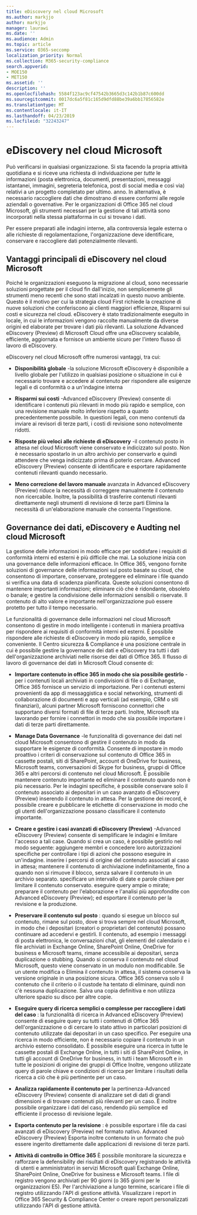 ```yaml
---
title: eDiscovery nel cloud Microsoft
ms.author: markjjo
author: markjjo
manager: laurawi
ms.date: ''
ms.audience: Admin
ms.topic: article
ms.service: O365-seccomp
localization_priority: Normal
ms.collection: M365-security-compliance
search.appverid:
- MOE150
- MET150
ms.assetid: ''
description: ''
ms.openlocfilehash: 5584f123ac9cf47542b3665d3c142b1b87c600dd
ms.sourcegitcommit: 0017dc6a5f81c165d9dfd88be39a6bb17856582e
ms.translationtype: MT
ms.contentlocale: it-IT
ms.lasthandoff: 04/23/2019
ms.locfileid: "32243247"
---
```

# <a name="ediscovery-in-the-microsoft-cloud"></a>eDiscovery nel cloud Microsoft

Può verificarsi in qualsiasi organizzazione. Si sta facendo la propria attività quotidiana e si riceve una richiesta di individuazione per *tutte* le informazioni (posta elettronica, documenti, presentazioni, messaggi istantanei, immagini, segreteria telefonica, post di social media e così via) relativi a un progetto completato per ultimo. anno. In alternativa, è necessario raccogliere dati che dimostrano di essere conformi alle regole aziendali o governative. Per le organizzazioni di Office 365 nel cloud Microsoft, gli strumenti necessari per la gestione di tali attività sono incorporati nella stessa piattaforma in cui si trovano i dati.

Per essere preparati alle indagini interne, alla controversia legale esterna o alle richieste di regolamentazione, l'organizzazione deve identificare, conservare e raccogliere dati potenzialmente rilevanti.


## <a name="key-benefits-of-ediscovery-in-the-microsoft-cloud"></a>Vantaggi principali di eDiscovery nel cloud Microsoft

Poiché le organizzazioni eseguono la migrazione al cloud, sono necessarie soluzioni progettate per il cloud fin dall'inizio, non semplicemente gli strumenti meno recenti che sono stati incalzati in questo nuovo ambiente. Questo è il motivo per cui la strategia cloud First richiede la creazione di nuove soluzioni che conferiscono ai clienti maggiori efficienze, Risparmi sui costi e sicurezza nel cloud. eDiscovery è stato tradizionalmente eseguito in locale, in cui le informazioni vengono raccolte manualmente da diverse origini ed elaborate per trovare i dati più rilevanti. La soluzione Advanced eDiscovery (Preview) di Microsoft Cloud offre una eDiscovery scalabile, efficiente, aggiornata e fornisce un ambiente sicuro per l'intero flusso di lavoro di eDiscovery.

eDiscovery nel cloud Microsoft offre numerosi vantaggi, tra cui:

- **Disponibilità globale** -la soluzione Microsoft eDiscovery è disponibile a livello globale per l'utilizzo in qualsiasi posizione o situazione in cui è necessario trovare e accedere al contenuto per rispondere alle esigenze legali e di conformità o a un'indagine interna

- **Risparmi sui costi** -Advanced eDiscovery (Preview) consente di identificare i contenuti più rilevanti in modo più rapido e semplice, con una revisione manuale molto inferiore rispetto a quanto precedentemente possibile. In questioni legali, con meno contenuti da inviare ai revisori di terze parti, i costi di revisione sono notevolmente ridotti.

- **Risposte più veloci alle richieste di eDiscovery** -il contenuto posto in attesa nel cloud Microsoft viene conservato e indicizzato sul posto. Non è necessario spostarlo in un altro archivio per conservarlo e quindi attendere che venga indicizzato prima di poterlo cercare. Advanced eDiscovery (Preview) consente di identificare e esportare rapidamente contenuti rilevanti quando necessario.

- **Meno correzione del lavoro manuale** avanzata in Advanced eDiscovery (Preview) riduce la necessità di correggere manualmente il contenuto non ricercabile. Inoltre, la possibilità di trasferire contenuti rilevanti direttamente negli strumenti di revisione di terze parti Elimina la necessità di un'elaborazione manuale che consenta l'ingestione.

## <a name="data-governance-ediscovery-and-audting-in-the-microsoft-cloud"></a>Governance dei dati, eDiscovery e Audting nel cloud Microsoft

La gestione delle informazioni in modo efficace per soddisfare i requisiti di conformità interni ed esterni è più difficile che mai. La soluzione inizia con una governance delle informazioni efficace. In Office 365, vengono fornite soluzioni di governance delle informazioni sul posto basate su cloud, che consentono di importare, conservare, proteggere ed eliminare i file quando si verifica una data di scadenza pianificata. Queste soluzioni consentono di mantenere importanti informazioni; eliminare ciò che è ridondante, obsoleto o banale; e gestire la condivisione delle informazioni sensibili o riservate. Il contenuto di alto valore e importante nell'organizzazione può essere protetto per tutto il tempo necessario.

Le funzionalità di governance delle informazioni nel cloud Microsoft consentono di gestire in modo intelligente i contenuti in maniera proattiva per rispondere ai requisiti di conformità interni ed esterni. È possibile rispondere alle richieste di eDiscovery in modo più rapido, semplice e conveniente. Il Centro sicurezza & Compliance è una posizione centrale in cui è possibile gestire la governance dei dati e eDiscovery tra tutti i dati dell'organizzazione archiviati nelle risorse dei dati di Office 365. Il flusso di lavoro di governance dei dati in Microsoft Cloud consente di:

- **Importare contenuto in office 365 in modo che sia possibile gestirlo** -per i contenuti locali archiviati in condivisioni di file o di Exchange, Office 365 fornisce un servizio di importazione. Per i contenuti esterni provenienti da app di messaggistica e social networking, strumenti di collaborazione di documenti e app verticali (ad esempio, CRM o siti finanziari), alcuni partner Microsoft forniscono connettori che supportano diversi formati di file di terze parti. Inoltre, Microsoft sta lavorando per fornire i connettori in modo che sia possibile importare i dati di terze parti direttamente.

- **Manage Data Governance** -le funzionalità di governance dei dati nel cloud Microsoft consentono di gestire il contenuto in modo da supportare le esigenze di conformità. Consente di impostare in modo proattivo i criteri di conservazione sul contenuto di Office 365 in cassette postali, siti di SharePoint, account di OneDrive for business, Microsoft teams, conversazioni di Skype for business, gruppi di Office 365 e altri percorsi di contenuto nel cloud Microsoft. È possibile mantenere contenuto importante ed eliminare il contenuto quando non è più necessario. Per le indagini specifiche, è possibile conservare solo il contenuto associato ai depositari in un caso avanzato di eDiscovery (Preview) inserendo il contenuto in attesa. Per la gestione dei record, è possibile creare e pubblicare le etichette di conservazione in modo che gli utenti dell'organizzazione possano classificare il contenuto importante.
 
- **Creare e gestire i casi avanzati di eDiscovery (Preview)** -Advanced eDiscovery (Preview) consente di semplificare le indagini e limitare l'accesso a tali case. Quando si crea un caso, è possibile gestirlo nel modo seguente: aggiungere membri e concedere loro autorizzazioni specifiche per controllare i tipi di azioni che possono eseguire in un'indagine. inserire i percorsi di origine del contenuto associati al caso in attesa; mantenere il contenuto di archiviazione indefinitamente, fino a quando non si rimuove il blocco, senza salvare il contenuto in un archivio separato. specificare un intervallo di date e parole chiave per limitare il contenuto conservato. eseguire query ampie o mirate; preparare il contenuto per l'elaborazione e l'analisi più approfondite con Advanced eDiscovery (Preview); ed esportare il contenuto per la revisione e la produzione.

- **Preservare il contenuto sul posto** : quando si esegue un blocco sul contenuto, rimane sul posto, dove si trova sempre nel cloud Microsoft, in modo che i depositari (creatori o proprietari del contenuto) possano continuare ad accedervi e gestirli. Il contenuto, ad esempio i messaggi di posta elettronica, le conversazioni chat, gli elementi del calendario e i file archiviati in Exchange Online, SharePoint Online, OneDrive for business e Microsoft teams, rimane accessibile ai depositari, senza duplicazione o stubbing. Quando si conserva il contenuto nel cloud Microsoft, questo viene conservato in un modulo non modificabile. Se un utente modifica o Elimina il contenuto in attesa, il sistema conserva la versione originale in una posizione sicura. Office 365 conserva solo il contenuto che il criterio o il custode ha tentato di eliminare, quindi non c'è nessuna duplicazione. Salva una copia definitiva e non utilizza ulteriore spazio su disco per altre copie. 

- **Eseguire query di ricerca semplici o complesse per raccogliere i dati del caso** : la funzionalità di ricerca in Advanced eDiscovery (Preview) consente di eseguire query su tutti i contenuti di Office 365 dell'organizzazione o di cercare lo stato attivo in particolari posizioni di contenuto utilizzate dai depositari in un caso specifico. Per eseguire una ricerca in modo efficiente, non è necessario copiare il contenuto in un archivio esterno consolidato. È possibile eseguire una ricerca in tutte le cassette postali di Exchange Online, in tutti i siti di SharePoint Online, in tutti gli account di OneDrive for business, in tutti i team Microsoft e in tutte le posizioni di origine dei gruppi di Office Inoltre, vengono utilizzate query di parole chiave e condizioni di ricerca per limitare i risultati della ricerca a ciò che è più pertinente per un caso.

- **Analizza rapidamente il contenuto per** la pertinenza-Advanced eDiscovery (Preview) consente di analizzare set di dati di grandi dimensioni e di trovare contenuti più rilevanti per un caso. È inoltre possibile organizzare i dati del caso, rendendo più semplice ed efficiente il processo di revisione legale.

- **Esporta contenuto per la revisione** : è possibile esportare i file da casi avanzati di eDiscovery (Preview) nel formato nativo. Advanced eDiscovery (Preview) Esporta inoltre contenuto in un formato che può essere ingerito direttamente dalle applicazioni di revisione di terze parti.
    
- **Attività di controllo in Office 365** È possibile monitorare la sicurezza e rafforzare la defensibility dei risultati di eDiscovery registrando le attività di utenti e amministratori in servizi Microsoft quali Exchange Online, SharePoint Online, OneDrive for business e Microsoft teams. I file di registro vengono archiviati per 90 giorni (o 365 giorni per le organizzazioni E5). Per l'archiviazione a lungo termine, scaricare i file di registro utilizzando l'API di gestione attività. Visualizzare i report in Office 365 Security & Compliance Center o creare report personalizzati utilizzando l'API di gestione attività.
